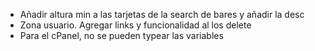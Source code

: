  - Añadir altura min a las tarjetas de la search de bares y añadir la desc
 - Zona usuario. Agregar links y funcionalidad al los delete
 - Para el cPanel, no se pueden typear las variables